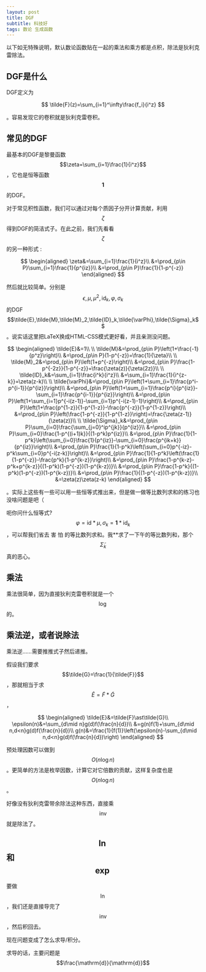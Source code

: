 ```yaml
---
layout: post
title: DGF
subtitle: 科技好
tags: 数论 生成函数
---
```


以下如无特殊说明，默认数论函数贴在一起的乘法和乘方都是点积，除法是狄利克雷除法。

## DGF是什么

DGF定义为

$$
\tilde{F}(z)=\sum_{i=1}^\infty\frac{f_i}{i^z}
$$

。容易发现它的卷积就是狄利克雷卷积。

## 常见的DGF

最基本的DGF是黎曼函数$$\zeta=\sum_{i=1}\frac{1}{i^z}$$，它也是恒等函数$$\mathbf{1}$$的DGF。

对于常见积性函数，我们可以通过对每个质因子分开计算贡献，利用$$\zeta$$得到DGF的简洁式子。在此之前，我们先看看$$\zeta$$的另一种形式 : 

$$
\begin{aligned}
\zeta&=\sum_{i=1}\frac{1}{i^z}\\
&=\prod_{p\in P}\sum_{i=1}\frac{1}{p^{iz}}\\
&=\prod_{p\in P}\frac{1}{1-p^{-z}}
\end{aligned}
$$

然后就比较简单。分别是$$\epsilon,\mu,\mu^2,\mathrm{id}_k,\varphi,\sigma_k$$的DGF $$\tilde{E},\tilde{M},\tilde{M}_2,\tilde{ID}_k,\tilde{\varPhi},\tilde{\Sigma}_k$$。说实话这里把LaTeX换成HTML-CSS模式更好看，并且亲测没问题。

$$
\begin{aligned}
\tilde{E}&=1\\
\\
\tilde{M}&=\prod_{p\in P}\left(1+\frac{-1}{p^z}\right)\\
&=\prod_{p\in P}(1-p^{-z})=\frac{1}{\zeta}\\
\\
\tilde{M}_2&=\prod_{p\in P}\left(1+p^{-z}\right)\\
&=\prod_{p\in P}\frac{1-p^{-2z}}{1-p^{-z}}=\frac{\zeta(z)}{\zeta(2z)}\\
\\
\tilde{ID}_k&=\sum_{i=1}\frac{i^k}{i^z}\\
&=\sum_{i=1}\frac{1}{i^{z-k}}=\zeta(z-k)\\
\\
\tilde{\varPhi}&=\prod_{p\in P}\left(1+\sum_{i=1}\frac{p^i-p^{i-1}}{p^{iz}}\right)\\
&=\prod_{p\in P}\left(1+\sum_{i=1}\frac{p^i}{p^{iz}}-\sum_{i=1}\frac{p^{i-1}}{p^{iz}}\right)\\
&=\prod_{p\in P}\left(1+\sum_{i=1}p^{-i(z-1)}-\sum_{i=1}p^{-i(z-1)-1}\right)\\
&=\prod_{p\in P}\left(1+\frac{p^{1-z}}{1-p^{1-z}}-\frac{p^{-z}}{1-p^{1-z}}\right)\\
&=\prod_{p\in P}\left(\frac{1-p^{-z}}{1-p^{1-z}}\right)=\frac{\zeta(z-1)}{\zeta(z)}\\
\\
\tilde{\Sigma}_k&=\prod_{p\in P}\sum_{i=0}\frac{\sum_{j=0}^ip^{jk}}{p^{iz}}\\
&=\prod_{p\in P}\sum_{i=0}\frac{1-p^{(i+1)k}}{(1-p^k)p^{iz}}\\
&=\prod_{p\in P}\frac{1}{1-p^k}\left(\sum_{i=0}\frac{1}{p^{iz}}-\sum_{i=0}\frac{p^{ik+k}}{p^{iz}}\right)\\
&=\prod_{p\in P}\frac{1}{1-p^k}\left(\sum_{i=0}p^{-iz}-p^k\sum_{i=0}p^{-i(z-k)}\right)\\
&=\prod_{p\in P}\frac{1}{1-p^k}\left(\frac{1}{1-p^{-z}}-\frac{p^k}{1-p^{k-z}}\right)\\
&=\prod_{p\in P}\frac{1-p^{k-z}-p^k+p^{k-z}}{(1-p^k)(1-p^{-z})(1-p^{k-z})}\\
&=\prod_{p\in P}\frac{1-p^k}{(1-p^k)(1-p^{-z})(1-p^{k-z})}\\
&=\prod_{p\in P}\frac{1}{(1-p^{-z})(1-p^{k-z})}\\
&=\zeta(z)\zeta(z-k)
\end{aligned}
$$

。实际上这些有一些可以用一些恒等式推出来，但是做一做等比数列求和的练习也没啥问题是吧（

呃你问什么恒等式?$$\varphi=\mathrm{id}\ast\mu,\sigma_k=\mathbf{1}\ast\mathrm{id}_k$$，可以帮我们省去 害 怕 的等比数列求和。我**求了一下午的等比数列和，那个$$\tilde{\Sigma}_k$$真的恶心。

## 乘法

乘法很简单，因为直接狄利克雷卷积就是一个$$\log$$的。

## 乘法逆，或者说除法

乘法逆......需要推推式子然后递推。

假设我们要求$$\tilde{G}=\frac{1}{\tilde{F}}$$，那就相当于求$$\tilde{E}=\tilde{F}\ast\tilde{G}$$，

$$
\begin{aligned}
\tilde{E}&=\tilde{F}\ast\tilde{G}\\
\epsilon(n)&=\sum_{d\mid n}g(d)f(\frac{n}{d})\\
&=g(n)f(1)+\sum_{d\mid n,d<n}g(d)f(\frac{n}{d})\\
g(n)&=\frac{1}{f(1)}\left(\epsilon(n)-\sum_{d\mid n,d<n}g(d)f(\frac{n}{d})\right)
\end{aligned}
$$

预处理因数可以做到$$O(n\log n)$$。更简单的方法是枚举因数，计算它对它倍数的贡献，这样复杂度也是$$O(n\log n)$$。

好像没有狄利克雷带余除法这种东西，直接乘$$\mathrm{inv}$$就是除法了。

## $$\ln$$和$$\exp$$

要做$$\ln$$，我们还是直接导完了$$\mathrm{inv}$$，然后积回去。

现在问题变成了怎么求导/积分。

求导的话，主要问题是$$\frac{\mathrm{d}}{\mathrm{d}}$$
